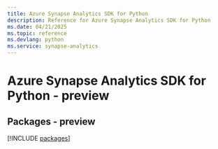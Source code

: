 ```yaml
---
title: Azure Synapse Analytics SDK for Python
description: Reference for Azure Synapse Analytics SDK for Python
ms.date: 04/21/2025
ms.topic: reference
ms.devlang: python
ms.service: synapse-analytics
---
```

# Azure Synapse Analytics SDK for Python - preview
## Packages - preview
[!INCLUDE [packages](synapse-analytics-index.md)]
